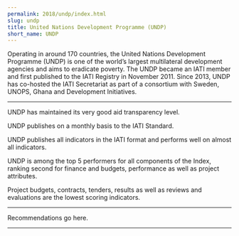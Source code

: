 ```yaml
---
permalink: 2018/undp/index.html
slug: undp
title: United Nations Development Programme (UNDP)
short_name: UNDP
---
```


Operating in around 170 countries, the United Nations Development Programme (UNDP) is one of the world’s largest multilateral development agencies and aims to eradicate poverty. The UNDP became an IATI member and first published to the IATI Registry in November 2011. Since 2013, UNDP has co-hosted the IATI Secretariat as part of a consortium with Sweden, UNOPS, Ghana and Development Initiatives.

---

UNDP has maintained its very good aid transparency level. 

UNDP publishes on a monthly basis to the IATI Standard.

UNDP publishes all indicators in the IATI format and performs well on almost all indicators. 

UNDP is among the top 5 performers for all components of the Index, ranking second for finance and budgets, performance as well as project attributes. 

Project budgets, contracts, tenders, results as well as reviews and evaluations are the lowest scoring indicators. 


---

Recommendations go here.

---
